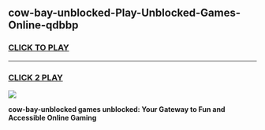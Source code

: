 
## cow-bay-unblocked-Play-Unblocked-Games-Online-qdbbp
<h3>
<a href="https://premium76.site?title=cow-bay-unblocked&ref=25A">CLICK TO PLAY</a></h3>
<hr>

<h3>
<a href="https://premium76.site?title=cow-bay-unblocked&ref=25A">CLICK 2 PLAY</a>
  
</h3>

<a href="https://premium76.site?title=cow-bay-unblocked&ref=25A"><img src="https://clearcache.store/games.png"></a>


**cow-bay-unblocked games unblocked: Your Gateway to Fun and Accessible Online Gaming**
